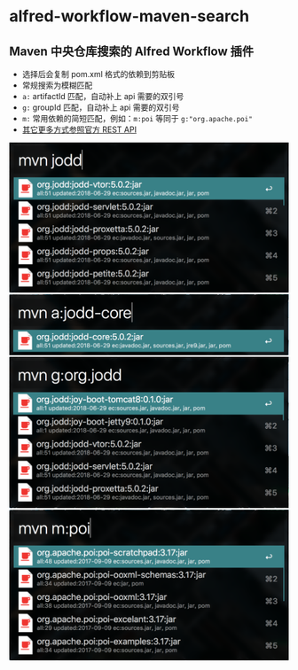 # alfred-workflow-maven-search
Maven 中央仓库搜索的 Alfred Workflow 插件
------
* 选择后会复制 pom.xml 格式的依赖到剪贴板
* 常规搜索为模糊匹配
* `a:` artifactId 匹配，自动补上 api 需要的双引号
* `g:` groupId 匹配，自动补上 api 需要的双引号
* `m:` 常用依赖的简短匹配，例如：`m:poi` 等同于 `g:"org.apache.poi"`
* [其它更多方式参照官方 REST API](http://search.maven.org/#api)

![](site/demo.png)
![](site/demo-a.png)
![](site/demo-g.png)
![](site/demo-m.png)